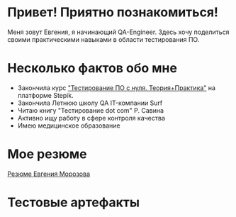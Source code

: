 # Привет! Приятно познакомиться!
Меня зовут Евгения, я начинающий QA-Engineer. Здесь хочу поделиться своими практическими навыками в области тестирования ПО.
# Несколько фактов обо мне
- Закончила курс ["Тестирование ПО с нуля. Теория+Практика"](https://drive.google.com/file/d/1OINs8n3otPeobZyo3iKTs4r2jI2qCDJ1/view?usp=drive_link) на платформе Stepik.
- Закончила Летнюю школу QA IT-компании Surf
- Читаю книгу "Тестирование dot com" Р. Савина
- Активно ищу работу в сфере контроля качества
- Имею медицинское образование
# Мое резюме 
[Резюме Евгения Морозова](https://voronezh.hh.ru/applicant/resumes/view?resume=740ddfceff0de63ce10039ed1f456b4f42726b)
# Тестовые артефакты 
